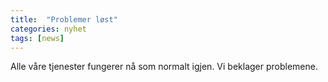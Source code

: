 ```yaml
---
title:  "Problemer løst"
categories: nyhet
tags: [news]
---
```


Alle våre tjenester fungerer nå som normalt igjen. Vi beklager problemene.  
